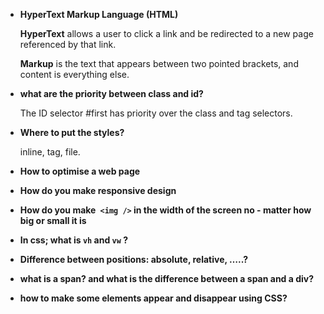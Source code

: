 - **HyperText Markup Language (HTML)**

  **HyperText** allows a user to click a link and be redirected to a new page referenced by that link.

  **Markup** is the text that appears between two pointed brackets, and content is everything else.

- **what are the priority between class and id?**

  The ID selector #first has priority over the class and tag selectors.

- **Where to put the styles?**

  inline, tag, file.

- **How to optimise a web page**
- **How do you make responsive design**
- **How do you make` <img />` in the width of the screen no - matter how big or small it is**
- **In css; what is `vh` and `vw` ?**
- **Difference between positions: absolute, relative, …..?**
- **what is a span? and what is the difference between a span and a div?**
- **how to make some elements appear and disappear using CSS?**
